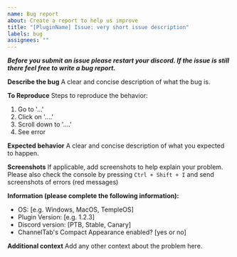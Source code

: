 ```yaml
---
name: Bug report
about: Create a report to help us improve
title: "[PluginName] Issue: very short issue description"
labels: bug
assignees: ""
---
```


_**Before you submit an issue please restart your discord. If the issue is still there feel free to write a bug report.**_

**Describe the bug**
A clear and concise description of what the bug is.

**To Reproduce**
Steps to reproduce the behavior:

1. Go to '...'
2. Click on '....'
3. Scroll down to '....'
4. See error

**Expected behavior**
A clear and concise description of what you expected to happen.

**Screenshots**
If applicable, add screenshots to help explain your problem.
Please also check the console by pressing `Ctrl + Shift + I` and send screenshots of errors (red messages)

**Information (please complete the following information):**

- OS: [e.g. Windows, MacOS, TempleOS]
- Plugin Version: [e.g. 1.2.3]
- Discord version: [PTB, Stable, Canary]
- ChannelTab's Compact Appearance enabled? [yes or no]

**Additional context**
Add any other context about the problem here.

